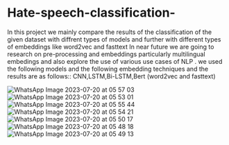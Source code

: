 # Hate-speech-classification-
In this project  we mainly compare the results of the classification of the given dataset with diffrent types of models and further with different types of embeddings like word2vec and fasttext 
In near future we are going to research on pre-processing and embeddings particularly multilingual embedings and also explore the use of various use cases of NLP . 
we used the following models and the following embedding techniques and the results are as follows::
CNN,LSTM,Bi-LSTM,Bert (word2vec and fasttext)

![WhatsApp Image 2023-07-20 at 05 57 03](https://github.com/GDineshReddy/Hate-speech-classification-/assets/121826165/9befb17e-e526-4016-b6d3-a91140fd624a)
![WhatsApp Image 2023-07-20 at 05 53 01](https://github.com/GDineshReddy/Hate-speech-classification-/assets/121826165/1e533e34-6dce-4163-bb4e-2d2056d9e947)
![WhatsApp Image 2023-07-20 at 05 55 44](https://github.com/GDineshReddy/Hate-speech-classification-/assets/121826165/d3e0f4c7-ebe7-4c94-9223-f90e0a9c3ea7)
![WhatsApp Image 2023-07-20 at 05 54 21](https://github.com/GDineshReddy/Hate-speech-classification-/assets/121826165/a804b1ef-0f0d-4304-8521-9c2ab0435a92)
![WhatsApp Image 2023-07-20 at 05 50 17](https://github.com/GDineshReddy/Hate-speech-classification-/assets/121826165/24610467-3a7e-48fc-af95-ae78b0677ffd)
![WhatsApp Image 2023-07-20 at 05 48 18](https://github.com/GDineshReddy/Hate-speech-classification-/assets/121826165/6a97cb7a-75a4-4303-88f7-ce4037fa9f7f)
![WhatsApp Image 2023-07-20 at 05 49 13](https://github.com/GDineshReddy/Hate-speech-classification-/assets/121826165/306cbda7-73c9-4b2f-a22e-1492206e3755)













